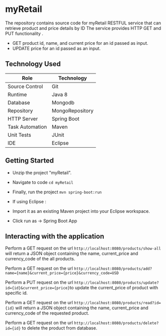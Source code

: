 # myRetail
The repository contains source code for myRetail RESTFUL service that can retrieve product and price details by ID
The service provides HTTP GET and PUT functionality .

  * GET product id, name, and current price for an id passed as input.
  * UPDATE price for an id passed as an input.

## Technology Used 
Role | Technology
-----|-----------
Source Control | Git
Runtime | Java 8
Database | Mongodb
Repository | MongoRepository
HTTP Server | Spring Boot
Task Automation | Maven
Unit Tests | JUnit
IDE | Eclipse

## Getting Started
 * Unzip the project "myRetail".
 * Navigate to code
 	`cd myRetail`
 * Finally, run the project
	`mvn spring-boot:run`

 * If using Eclipse :
 * Import it as an existing Maven project into your Eclipse workspace. 
 * Click run as -> Spring Boot App
  
## Interacting with the application


Perform a GET request on the url `http://localhost:8080/products/show-all` will return a JSON object containing the name, current_price and currency_code of the all products.

Perform a GET request on the url  `http://localhost:8080/products/add?name={name}&current_price={price}&currency_code=USD`

Perform a PUT request on the url `http://localhost:8080/products/update?id={id}&current_price={price}`to update the current_price of product with specific id.

Perform a GET request on the url `http://localhost:8080/products/read?id={id}` will return a JSON object containing the name, current_price and currency_code of the requested product.

Perform a GET request on the url `http://localhost:8080/products/delete?id={id}` to delete the product from database. 

